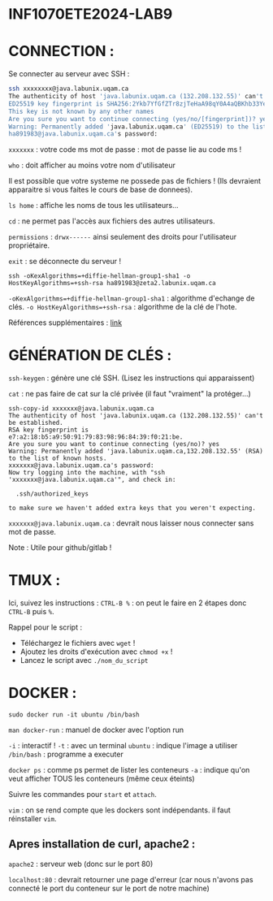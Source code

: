 # INF1070ETE2024-LAB9

# CONNECTION : 

Se connecter au serveur avec SSH :

```sh 
ssh xxxxxxxx@java.labunix.uqam.ca
The authenticity of host 'java.labunix.uqam.ca (132.208.132.55)' can't be established.
ED25519 key fingerprint is SHA256:2Ykb7YfGfZTr8zjTeHaA98qY0A4aQBKhb33Ye1SeA+U.
This key is not known by any other names
Are you sure you want to continue connecting (yes/no/[fingerprint])? yes
Warning: Permanently added 'java.labunix.uqam.ca' (ED25519) to the list of known hosts.
ha891983@java.labunix.uqam.ca's password: 
```

`xxxxxxx` : votre code ms
mot de passe : mot de passe lie au code ms !


`who` : doit afficher au moins votre nom d'utilisateur

Il est possible que votre systeme ne possede pas de fichiers ! 
(Ils devraient apparaitre si vous faites le cours de base de donnees).

`ls home` : affiche les noms de tous les utilisateurs... 

`cd` : ne permet pas l'accès aux fichiers des autres utilisateurs.  

`permissions` : `drwx------` ainsi seulement des droits pour l'utilisateur propriétaire. 

`exit` : se déconnecte du serveur !

`ssh -oKexAlgorithms=+diffie-hellman-group1-sha1 -o HostKeyAlgorithms=+ssh-rsa ha891983@zeta2.labunix.uqam.ca`

`-oKexAlgorithms=+diffie-hellman-group1-sha1` : algorithme d'echange de clés.
`-o HostKeyAlgorithms=+ssh-rsa` : algorithme de la clé de l'hote.

Références supplémentaires : [link](https://wiki.uqam.ca/display/SWSI/Labunix)

# GÉNÉRATION DE CLÉS : 

`ssh-keygen` : génère une clé SSH. (Lisez les instructions qui apparaissent)

`cat` : ne pas faire de cat sur la clé privée (il faut "vraiment" la protéger...) 

```
ssh-copy-id xxxxxxx@java.labunix.uqam.ca
The authenticity of host 'java.labunix.uqam.ca (132.208.132.55)' can't be established.
RSA key fingerprint is e7:a2:18:b5:a9:50:91:79:83:98:96:84:39:f0:21:be.
Are you sure you want to continue connecting (yes/no)? yes
Warning: Permanently added 'java.labunix.uqam.ca,132.208.132.55' (RSA) to the list of known hosts.
xxxxxxx@java.labunix.uqam.ca's password: 
Now try logging into the machine, with "ssh 'xxxxxxx@java.labunix.uqam.ca'", and check in:

  .ssh/authorized_keys

to make sure we haven't added extra keys that you weren't expecting.
```

`xxxxxxx@java.labunix.uqam.ca` : devrait nous laisser nous connecter sans mot de passe.

Note : Utile pour github/gitlab ! 

# TMUX : 

Ici, suivez les instructions : 
`CTRL-B %` : on peut le faire en 2 étapes donc `CTRL-B` puis `%`. 

Rappel pour le script : 

- Téléchargez le fichiers avec `wget` ! 
- Ajoutez les droits d'exécution avec `chmod +x` ! 
- Lancez le script avec `./nom_du_script` 

# DOCKER : 

```
sudo docker run -it ubuntu /bin/bash
```

`man docker-run` : manuel de docker avec l'option run

`-i` : interactif ! 
`-t` : avec un terminal
`ubuntu` : indique l'image a utiliser 
`/bin/bash` : programme a executer 

`docker ps` : comme ps permet de lister les conteneurs 
`-a` : indique qu'on veut afficher TOUS les conteneurs (même ceux éteints)

Suivre les commandes pour `start` et `attach`. 

`vim` : on se rend compte que les dockers sont indépendants. il faut réinstaller `vim`.  


## Apres installation de curl, apache2 : 

`apache2` : serveur web (donc sur le port 80) 

`localhost:80` : devrait retourner une page d'erreur 
(car nous n'avons pas connecté le port du conteneur sur le port de notre machine)


